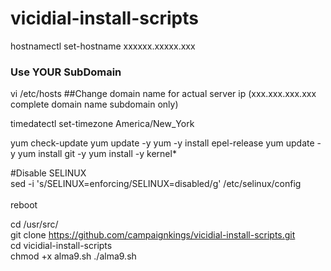 # vicidial-install-scripts

hostnamectl set-hostname xxxxxx.xxxxx.xxx
### Use YOUR SubDomain

vi /etc/hosts
##Change domain name for actual server ip (xxx.xxx.xxx.xxx   complete domain name    subdomain only)

timedatectl set-timezone America/New_York

yum check-update
yum update -y
yum -y install epel-release
yum update -y
yum install git -y
yum install -y kernel*

#Disable SELINUX
<br>
sed -i 's/SELINUX=enforcing/SELINUX=disabled/g' /etc/selinux/config    
<br>
reboot


cd /usr/src/
<br>
git clone https://github.com/campaignkings/vicidial-install-scripts.git
<br>
cd vicidial-install-scripts
<br>
chmod +x alma9.sh
./alma9.sh

